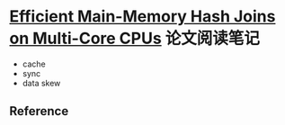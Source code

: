 # [Efficient Main-Memory Hash Joins on Multi-Core CPUs](http://citeseerx.ist.psu.edu/viewdoc/download?doi=10.1.1.362.4020&rep=rep1&type=pdf) 论文阅读笔记

- cache
- sync
- data skew


## Reference